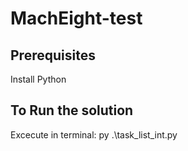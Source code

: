 # MachEight-test

## Prerequisites

Install Python

## To Run the solution

Excecute in terminal:
py .\task_list_int.py
